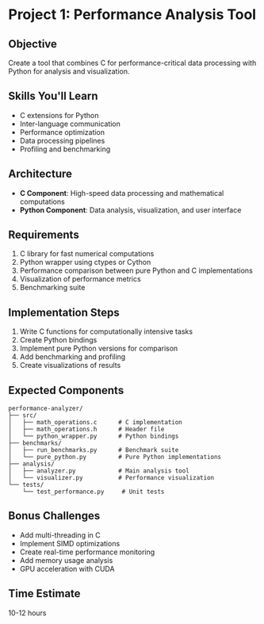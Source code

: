 # Project 1: Performance Analysis Tool

## Objective
Create a tool that combines C for performance-critical data processing with Python for analysis and visualization.

## Skills You'll Learn
- C extensions for Python
- Inter-language communication
- Performance optimization
- Data processing pipelines
- Profiling and benchmarking

## Architecture
- **C Component**: High-speed data processing and mathematical computations
- **Python Component**: Data analysis, visualization, and user interface

## Requirements
1. C library for fast numerical computations
2. Python wrapper using ctypes or Cython
3. Performance comparison between pure Python and C implementations
4. Visualization of performance metrics
5. Benchmarking suite

## Implementation Steps
1. Write C functions for computationally intensive tasks
2. Create Python bindings
3. Implement pure Python versions for comparison
4. Add benchmarking and profiling
5. Create visualizations of results

## Expected Components
```
performance-analyzer/
├── src/
│   ├── math_operations.c      # C implementation
│   ├── math_operations.h      # Header file
│   └── python_wrapper.py      # Python bindings
├── benchmarks/
│   ├── run_benchmarks.py      # Benchmark suite
│   └── pure_python.py         # Pure Python implementations
├── analysis/
│   ├── analyzer.py            # Main analysis tool
│   └── visualizer.py          # Performance visualization
└── tests/
    └── test_performance.py     # Unit tests
```

## Bonus Challenges
- Add multi-threading in C
- Implement SIMD optimizations
- Create real-time performance monitoring
- Add memory usage analysis
- GPU acceleration with CUDA

## Time Estimate
10-12 hours